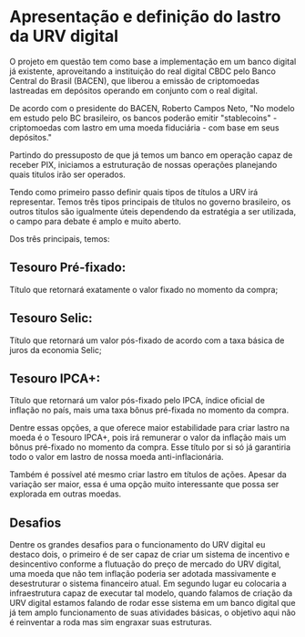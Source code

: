 # Apresentação e definição do lastro da URV digital

O projeto em questão tem como base a implementação em um banco digital já existente, aproveitando a instituição do real digital CBDC pelo Banco Central do Brasil (BACEN), que liberou a emissão de criptomoedas lastreadas em depósitos operando em conjunto com o real digital.

De acordo com o presidente do BACEN, Roberto Campos Neto, "No modelo em estudo pelo BC brasileiro, os bancos poderão emitir "stablecoins" - criptomoedas com lastro em uma moeda fiduciária - com base em seus depósitos."

Partindo do pressuposto de que já temos um banco em operação capaz de receber PIX, iniciamos a estruturação de nossas operações planejando quais titulos irão ser operados.

Tendo como primeiro passo definir quais tipos de títulos a URV irá representar. Temos três tipos principais de títulos no governo brasileiro, os outros titulos são igualmente úteis dependendo da estratégia a ser utilizada, o campo para debate é amplo e muito aberto.

Dos três principais, temos:

## Tesouro Pré-fixado:
 Título que retornará exatamente o valor fixado no momento da compra;

## Tesouro Selic: 
Título que retornará um valor pós-fixado de acordo com a taxa básica de juros da economia Selic;

## Tesouro IPCA+:
Título que retornará um valor pós-fixado pelo IPCA, índice oficial de inflação no país, mais uma taxa bônus pré-fixada no momento da compra.

Dentre essas opções, a que oferece maior estabilidade para criar lastro na moeda é o Tesouro IPCA+, pois irá remunerar o valor da inflação mais um bônus pré-fixado no momento da compra. Esse título por si só já garantiria todo o valor em lastro de nossa moeda anti-inflacionária.

Também é possível até mesmo criar lastro em títulos de ações. Apesar da variação ser maior, essa é uma opção muito interessante que possa ser explorada em outras moedas.

## Desafios
Dentre os grandes desafios para o funcionamento do URV digital eu destaco dois, o primeiro é de ser capaz de criar um sistema de incentivo e desincentivo conforme a flutuação do preço de mercado do URV digital, uma moeda que não tem inflação poderia ser adotada massivamente e desestruturar o sistema financeiro atual. Em segundo lugar eu colocaria a infraestrutura capaz de executar tal modelo, quando falamos de criação da URV digital estamos falando de rodar esse sistema em um banco digital que já tem amplo funcionamento de suas atividades básicas, o objetivo aqui não é reinventar a roda mas sim engraxar suas estruturas.

